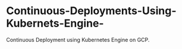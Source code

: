 # Continuous-Deployments-Using-Kubernets-Engine-
Continuous Deployment using Kubernetes Engine on GCP.
